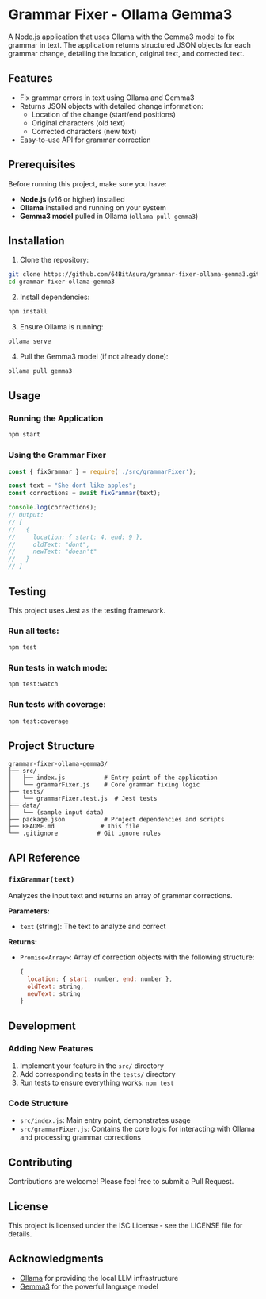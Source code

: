 # Grammar Fixer - Ollama Gemma3

A Node.js application that uses Ollama with the Gemma3 model to fix grammar in text. The application returns structured JSON objects for each grammar change, detailing the location, original text, and corrected text.

## Features

- Fix grammar errors in text using Ollama and Gemma3
- Returns JSON objects with detailed change information:
  - Location of the change (start/end positions)
  - Original characters (old text)
  - Corrected characters (new text)
- Easy-to-use API for grammar correction

## Prerequisites

Before running this project, make sure you have:

- **Node.js** (v16 or higher) installed
- **Ollama** installed and running on your system
- **Gemma3 model** pulled in Ollama (`ollama pull gemma3`)

## Installation

1. Clone the repository:
```bash
git clone https://github.com/64BitAsura/grammar-fixer-ollama-gemma3.git
cd grammar-fixer-ollama-gemma3
```

2. Install dependencies:
```bash
npm install
```

3. Ensure Ollama is running:
```bash
ollama serve
```

4. Pull the Gemma3 model (if not already done):
```bash
ollama pull gemma3
```

## Usage

### Running the Application

```bash
npm start
```

### Using the Grammar Fixer

```javascript
const { fixGrammar } = require('./src/grammarFixer');

const text = "She dont like apples";
const corrections = await fixGrammar(text);

console.log(corrections);
// Output:
// [
//   {
//     location: { start: 4, end: 9 },
//     oldText: "dont",
//     newText: "doesn't"
//   }
// ]
```

## Testing

This project uses Jest as the testing framework.

### Run all tests:
```bash
npm test
```

### Run tests in watch mode:
```bash
npm test:watch
```

### Run tests with coverage:
```bash
npm test:coverage
```

## Project Structure

```
grammar-fixer-ollama-gemma3/
├── src/
│   ├── index.js           # Entry point of the application
│   └── grammarFixer.js    # Core grammar fixing logic
├── tests/
│   └── grammarFixer.test.js  # Jest tests
├── data/
│   └── (sample input data)
├── package.json           # Project dependencies and scripts
├── README.md             # This file
└── .gitignore           # Git ignore rules
```

## API Reference

### `fixGrammar(text)`

Analyzes the input text and returns an array of grammar corrections.

**Parameters:**
- `text` (string): The text to analyze and correct

**Returns:**
- `Promise<Array>`: Array of correction objects with the following structure:
  ```javascript
  {
    location: { start: number, end: number },
    oldText: string,
    newText: string
  }
  ```

## Development

### Adding New Features

1. Implement your feature in the `src/` directory
2. Add corresponding tests in the `tests/` directory
3. Run tests to ensure everything works: `npm test`

### Code Structure

- `src/index.js`: Main entry point, demonstrates usage
- `src/grammarFixer.js`: Contains the core logic for interacting with Ollama and processing grammar corrections

## Contributing

Contributions are welcome! Please feel free to submit a Pull Request.

## License

This project is licensed under the ISC License - see the LICENSE file for details.

## Acknowledgments

- [Ollama](https://ollama.ai/) for providing the local LLM infrastructure
- [Gemma3](https://ai.google.dev/gemma) for the powerful language model
